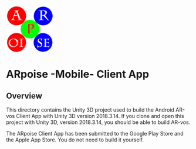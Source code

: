 ![ARpoise Logo](/images/arpoise_logo_rgb-128.png)
# ARpoise -Mobile- Client App

## Overview
This directory contains the Unity 3D project used to build the Android AR-vos Client App with Unity 3D version 2018.3.14.
If you clone and open this project with Unity 3D, version 2018.3.14, you should be able to build AR-vos.

The ARpoise Client App has been submitted to the Google Play Store and the Apple App Store. 
You do not need to build it yourself.
